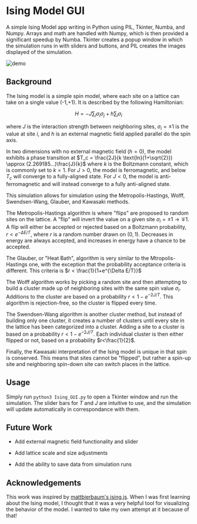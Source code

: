 # Ising Model GUI

A simple Ising Model app writing in Python using PIL, Tkinter, Numba, and Numpy. Arrays and math are handled with Numpy, which is then provided a significant speedup by Numba. Tkinter creates a popup window in which the simulation runs in with sliders and buttons, and PIL creates the images displayed of the simulation.

![demo](images/demo.gif)

## Background

The Ising model is a simple spin model, where each site on a lattice can take on a single value (-1,+1). It is described by the following Hamiltonian:

```math
H = -J \sum_i\sigma_i\sigma_j + h\sum_i\sigma_i
```

where $J$ is the interaction strength between neighboring sites, $\sigma_i=\pm1$ is the value at site $i$, and $h$ is an external magnetic field applied parallel do the spin axis.

In two dimensions with no external magnetic field ($h=0$), the model exhibits a phase transition at $T_c = \frac{2J}{k \text{ln}(1+\sqrt{2}}) \approx (2.269185...)\frac{J}{k}$ where $k$ is the Boltzmann constant, which is commonly set to $k=1$. For $J>0$, the model is ferromagnetic, and below $T_c$ will converge to a fully-aligned state. For $J<0$, the model is anti-ferromagnetic and will instead converge to a fully anti-aligned state.

This simulation allows for simulation using the Metropolis-Hastings, Wolff, Swendsen-Wang, Glauber, and Kawasaki methods.

The Metropolis-Hastings algorithm is where "flips" are proposed to random sites on the lattice. A "flip" will invert the value on a given site $\sigma_i=\pm1\rightarrow\mp1$.
A flip will either be accepted or rejected based on a Boltzmann probability, $r<e^{-\Delta E/T}$, where $r$ is a random number drawn on $(0,1)$. Decreases in energy are always accepted, and increases in energy have a chance to be accepted.

The Glauber, or "Heat Bath", algorithm is very similar to the Mtropolis-Hastings one, with the exception that the probability acceptance criteria is different. This criteria is $r < \frac{1}{1+e^{\Delta E/T}}$

The Wolff algorithm works by picking a random site and then attempting to build a cluster made up of neighboring sites with the same spin value $\sigma_i$. Additions to the cluster are based on a probability $r < 1-e^{-2J/T}$. This algorithm is rejection-free, so the cluster is flipped every time.

The Swendsen-Wang algorithm is another cluster method, but instead of building only one cluster, it creates a number of clusters until every site in the lattice has been categorized into a cluster. Adding a site to a cluster is based on a probability $r < 1-e^{-2J/T}$. Each individual cluster is then either flipped or not, based on a probability $r<\frac{1}{2}$.

Finally, the Kawasaki interpretation of the Ising model is unique in that spin is conserved. This means that sites cannot be "flipped", but rather a spin-up site and neighboring spin-down site can switch places in the lattice.

## Usage

Simply run `python3 Ising_GUI.py` to open a Tkinter window and run the simulation. The slider bars for $T$ and $J$ are intuitive to use, and the simulation will update automatically in correspondance with them.

## Future Work

- Add external magnetic field functionality and slider

- Add lattice scale and size adjustments

- Add the ability to save data from simulation runs

## Acknowledgements

This work was inspired by [mattbierbaum's ising.js](https://github.com/mattbierbaum/ising.js/). When I was first learning about the Ising model, I thought that it was a very helpful tool for visualizing the behavior of the model. I wanted to take my own attempt at it because of that!
